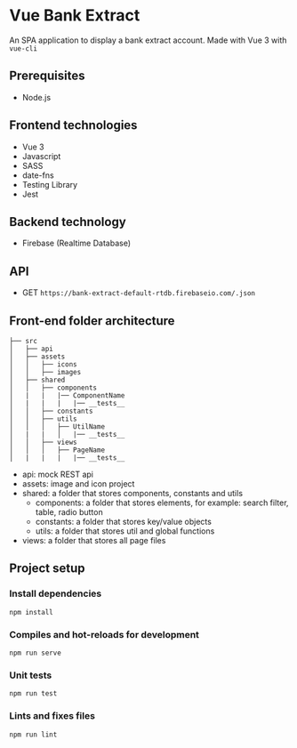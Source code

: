 # Vue Bank Extract
An SPA application to display a bank extract account. Made with Vue 3 with `vue-cli`

## Prerequisites
- Node.js 

## Frontend technologies
- Vue 3 
- Javascript 
- SASS
- date-fns
- Testing Library 
- Jest

## Backend technology 
- Firebase (Realtime Database) 

## API 
- GET `https://bank-extract-default-rtdb.firebaseio.com/.json`

## Front-end folder architecture 
```code 
├── src
│   ├── api
│   ├── assets
│   │   ├── icons
│   │   ├── images
│   ├── shared
│   │   ├── components
│   |   |   |── ComponentName
│   |   |   |   |── __tests__
│   │   ├── constants
│   │   ├── utils
│   │   │   ├── UtilName
│   |   |   │   |── __tests__
│   │   ├── views
│   │   │   ├── PageName
│   |   |   |   |── __tests__
```

- api: mock REST api
- assets: image and icon project
- shared: a folder that stores components, constants and utils
    - components: a folder that stores elements, for example: search filter, table, radio button
    - constants: a folder that stores key/value objects
    - utils: a folder that stores util and global functions
- views: a folder that stores all page files

## Project setup

### Install dependencies
```
npm install
```

### Compiles and hot-reloads for development
```
npm run serve
```

### Unit tests
```
npm run test
```

### Lints and fixes files
```
npm run lint
```
